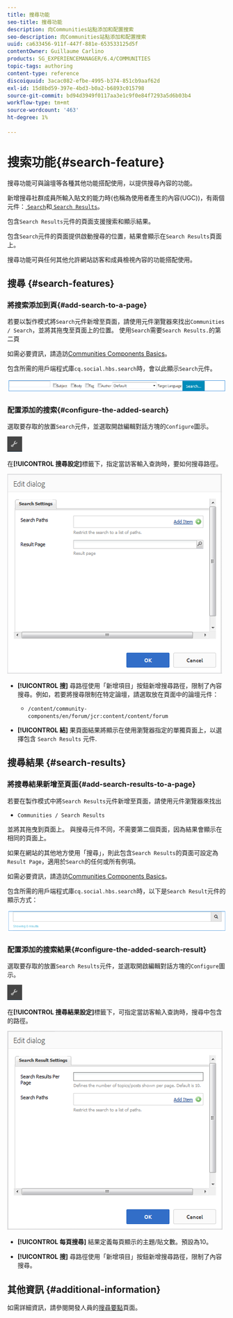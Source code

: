 ```yaml
---
title: 搜尋功能
seo-title: 搜尋功能
description: 向Communities站點添加和配置搜索
seo-description: 向Communities站點添加和配置搜索
uuid: ca633456-911f-447f-881e-653533125d5f
contentOwner: Guillaume Carlino
products: SG_EXPERIENCEMANAGER/6.4/COMMUNITIES
topic-tags: authoring
content-type: reference
discoiquuid: 3acac082-efbe-4995-b374-851cb9aaf62d
exl-id: 15d8bd59-397e-4bd3-b0a2-b6893c015798
source-git-commit: bd94d3949f0117aa3e1c9f0e84f7293a5d6b03b4
workflow-type: tm+mt
source-wordcount: '463'
ht-degree: 1%

---
```


# 搜索功能{#search-feature}

搜尋功能可與論壇等各種其他功能搭配使用，以提供搜尋內容的功能。

新增搜尋社群成員所輸入貼文的能力時(也稱為使用者產生的內容(UGC))，有兩個元件：[ `Search`](#search-features)和[ `Search Results`](#search-results)。

包含`Search Results`元件的頁面支援搜索和顯示結果。

包含`Search`元件的頁面提供啟動搜尋的位置，結果會顯示在`Search Results`頁面上。

搜尋功能可與任何其他允許網站訪客和成員檢視內容的功能搭配使用。

## 搜尋 {#search-features}

### 將搜索添加到頁{#add-search-to-a-page}

若要以製作模式將`Search`元件新增至頁面，請使用元件瀏覽器來找出`Communities / Search`，並將其拖曳至頁面上的位置。 使用`Search`需要`Search Results.`的第二頁

如需必要資訊，請造訪[Communities Components Basics](basics.md)。

包含所需的用戶端程式庫`cq.social.hbs.search`時，會以此顯示`Search`元件。

![chlimage_1-373](assets/chlimage_1-373.png)

### 配置添加的搜索{#configure-the-added-search}

選取要存取的放置`Search`元件，並選取開啟編輯對話方塊的`Configure`圖示。

![chlimage_1-374](assets/chlimage_1-374.png)

在&#x200B;**[!UICONTROL 搜尋設定]**&#x200B;標籤下，指定當訪客輸入查詢時，要如何搜尋路徑。

![chlimage_1-376](assets/chlimage_1-375.png)

* **[!UICONTROL 搜]**
尋路徑使用「新增項目」按鈕新增搜尋路徑，限制了內容搜尋。例如，若要將搜尋限制在特定論壇，請選取放在頁面中的論壇元件：

   * `/content/community-components/en/forum/jcr:content/content/forum`

* **[!UICONTROL 結]**
果頁面結果將顯示在使用瀏覽器指定的單獨頁面上，以選擇包含 
`Search Results` 元件.

## 搜尋結果 {#search-results}

### 將搜尋結果新增至頁面{#add-search-results-to-a-page}

若要在製作模式中將`Search Results`元件新增至頁面，請使用元件瀏覽器來找出

* `Communities / Search Results`

並將其拖曳到頁面上。 與搜尋元件不同，不需要第二個頁面，因為結果會顯示在相同的頁面上。

如果在網站的其他地方使用「搜尋」，則此包含`Search Results`的頁面可設定為`Result Page`，適用於`Search`的任何或所有例項。

如需必要資訊，請造訪[Communities Components Basics](basics.md)。

包含所需的用戶端程式庫`cq.social.hbs.search`時，以下是`Search Result`元件的顯示方式：

![chlimage_1-376](assets/chlimage_1-376.png)

### 配置添加的搜索結果{#configure-the-added-search-result}

選取要存取的放置`Search Results`元件，並選取開啟編輯對話方塊的`Configure`圖示。

![chlimage_1-377](assets/chlimage_1-377.png)

在&#x200B;**[!UICONTROL 搜尋結果設定]**&#x200B;標籤下，可指定當訪客輸入查詢時，搜尋中包含的路徑。

![chlimage_1-378](assets/chlimage_1-378.png)

* **[!UICONTROL 每頁搜尋]**
結果定義每頁顯示的主題/貼文數。預設為10。

* **[!UICONTROL 搜]**
尋路徑使用「新增項目」按鈕新增搜尋路徑，限制了內容搜尋。

## 其他資訊 {#additional-information}

如需詳細資訊，請參閱開發人員的[搜尋要點](search-implementation.md)頁面。
